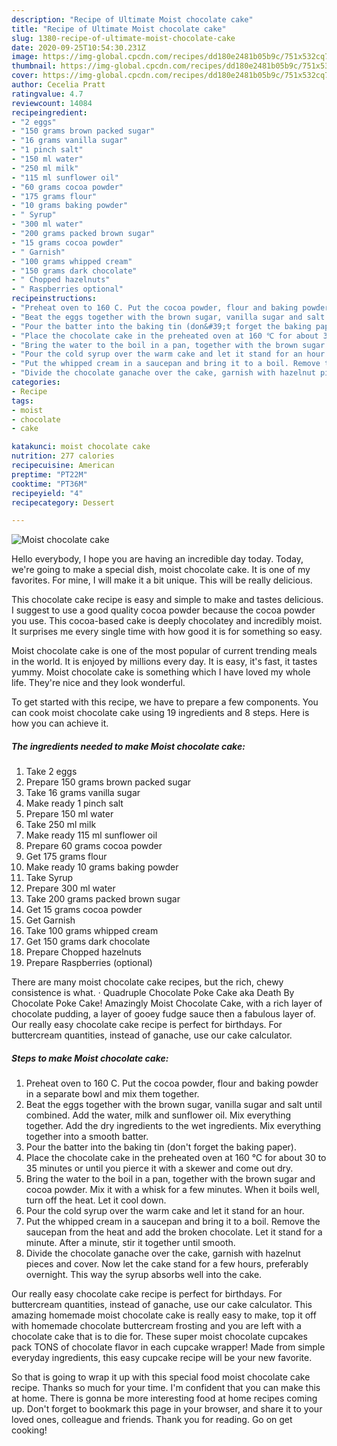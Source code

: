 ```yaml
---
description: "Recipe of Ultimate Moist chocolate cake"
title: "Recipe of Ultimate Moist chocolate cake"
slug: 1380-recipe-of-ultimate-moist-chocolate-cake
date: 2020-09-25T10:54:30.231Z
image: https://img-global.cpcdn.com/recipes/dd180e2481b05b9c/751x532cq70/moist-chocolate-cake-recipe-main-photo.jpg
thumbnail: https://img-global.cpcdn.com/recipes/dd180e2481b05b9c/751x532cq70/moist-chocolate-cake-recipe-main-photo.jpg
cover: https://img-global.cpcdn.com/recipes/dd180e2481b05b9c/751x532cq70/moist-chocolate-cake-recipe-main-photo.jpg
author: Cecelia Pratt
ratingvalue: 4.7
reviewcount: 14084
recipeingredient:
- "2 eggs"
- "150 grams brown packed sugar"
- "16 grams vanilla sugar"
- "1 pinch salt"
- "150 ml water"
- "250 ml milk"
- "115 ml sunflower oil"
- "60 grams cocoa powder"
- "175 grams flour"
- "10 grams baking powder"
- " Syrup"
- "300 ml water"
- "200 grams packed brown sugar"
- "15 grams cocoa powder"
- " Garnish"
- "100 grams whipped cream"
- "150 grams dark chocolate"
- " Chopped hazelnuts"
- " Raspberries optional"
recipeinstructions:
- "Preheat oven to 160 C. Put the cocoa powder, flour and baking powder in a separate bowl and mix them together."
- "Beat the eggs together with the brown sugar, vanilla sugar and salt until combined. Add the water, milk and sunflower oil. Mix everything together. Add the dry ingredients to the wet ingredients. Mix everything together into a smooth batter."
- "Pour the batter into the baking tin (don&#39;t forget the baking paper)."
- "Place the chocolate cake in the preheated oven at 160 ℃ for about 30 to 35 minutes or until you pierce it with a skewer and come out dry."
- "Bring the water to the boil in a pan, together with the brown sugar and cocoa powder. Mix it with a whisk for a few minutes. When it boils well, turn off the heat. Let it cool down."
- "Pour the cold syrup over the warm cake and let it stand for an hour."
- "Put the whipped cream in a saucepan and bring it to a boil. Remove the saucepan from the heat and add the broken chocolate. Let it stand for a minute. After a minute, stir it together until smooth."
- "Divide the chocolate ganache over the cake, garnish with hazelnut pieces and cover. Now let the cake stand for a few hours, preferably overnight. This way the syrup absorbs well into the cake."
categories:
- Recipe
tags:
- moist
- chocolate
- cake

katakunci: moist chocolate cake 
nutrition: 277 calories
recipecuisine: American
preptime: "PT22M"
cooktime: "PT36M"
recipeyield: "4"
recipecategory: Dessert

---
```



![Moist chocolate cake](https://img-global.cpcdn.com/recipes/dd180e2481b05b9c/751x532cq70/moist-chocolate-cake-recipe-main-photo.jpg)

Hello everybody, I hope you are having an incredible day today. Today, we're going to make a special dish, moist chocolate cake. It is one of my favorites. For mine, I will make it a bit unique. This will be really delicious.

This chocolate cake recipe is easy and simple to make and tastes delicious. I suggest to use a good quality cocoa powder because the cocoa powder you use. This cocoa-based cake is deeply chocolatey and incredibly moist. It surprises me every single time with how good it is for something so easy.

Moist chocolate cake is one of the most popular of current trending meals in the world. It is enjoyed by millions every day. It is easy, it's fast, it tastes yummy. Moist chocolate cake is something which I have loved my whole life. They're nice and they look wonderful.


To get started with this recipe, we have to prepare a few components. You can cook moist chocolate cake using 19 ingredients and 8 steps. Here is how you can achieve it.

<!--inarticleads1-->

##### The ingredients needed to make Moist chocolate cake:

1. Take 2 eggs
1. Prepare 150 grams brown packed sugar
1. Take 16 grams vanilla sugar
1. Make ready 1 pinch salt
1. Prepare 150 ml water
1. Take 250 ml milk
1. Make ready 115 ml sunflower oil
1. Prepare 60 grams cocoa powder
1. Get 175 grams flour
1. Make ready 10 grams baking powder
1. Take  Syrup
1. Prepare 300 ml water
1. Take 200 grams packed brown sugar
1. Get 15 grams cocoa powder
1. Get  Garnish
1. Take 100 grams whipped cream
1. Get 150 grams dark chocolate
1. Prepare  Chopped hazelnuts
1. Prepare  Raspberries (optional)


There are many moist chocolate cake recipes, but the rich, chewy consistence is what. · Quadruple Chocolate Poke Cake aka Death By Chocolate Poke Cake! Amazingly Moist Chocolate Cake, with a rich layer of chocolate pudding, a layer of gooey fudge sauce then a fabulous layer of. Our really easy chocolate cake recipe is perfect for birthdays. For buttercream quantities, instead of ganache, use our cake calculator. 

<!--inarticleads2-->

##### Steps to make Moist chocolate cake:

1. Preheat oven to 160 C. Put the cocoa powder, flour and baking powder in a separate bowl and mix them together.
1. Beat the eggs together with the brown sugar, vanilla sugar and salt until combined. Add the water, milk and sunflower oil. Mix everything together. Add the dry ingredients to the wet ingredients. Mix everything together into a smooth batter.
1. Pour the batter into the baking tin (don&#39;t forget the baking paper).
1. Place the chocolate cake in the preheated oven at 160 ℃ for about 30 to 35 minutes or until you pierce it with a skewer and come out dry.
1. Bring the water to the boil in a pan, together with the brown sugar and cocoa powder. Mix it with a whisk for a few minutes. When it boils well, turn off the heat. Let it cool down.
1. Pour the cold syrup over the warm cake and let it stand for an hour.
1. Put the whipped cream in a saucepan and bring it to a boil. Remove the saucepan from the heat and add the broken chocolate. Let it stand for a minute. After a minute, stir it together until smooth.
1. Divide the chocolate ganache over the cake, garnish with hazelnut pieces and cover. Now let the cake stand for a few hours, preferably overnight. This way the syrup absorbs well into the cake.


Our really easy chocolate cake recipe is perfect for birthdays. For buttercream quantities, instead of ganache, use our cake calculator. This amazing homemade moist chocolate cake is really easy to make, top it off with homemade chocolate buttercream frosting and you are left with a chocolate cake that is to die for. These super moist chocolate cupcakes pack TONS of chocolate flavor in each cupcake wrapper! Made from simple everyday ingredients, this easy cupcake recipe will be your new favorite. 

So that is going to wrap it up with this special food moist chocolate cake recipe. Thanks so much for your time. I'm confident that you can make this at home. There is gonna be more interesting food at home recipes coming up. Don't forget to bookmark this page in your browser, and share it to your loved ones, colleague and friends. Thank you for reading. Go on get cooking!
